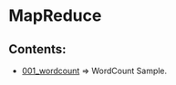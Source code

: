 MapReduce
==============================================

Contents:
---------------

 * [001_wordcount](./001_wordcount) => WordCount Sample.

